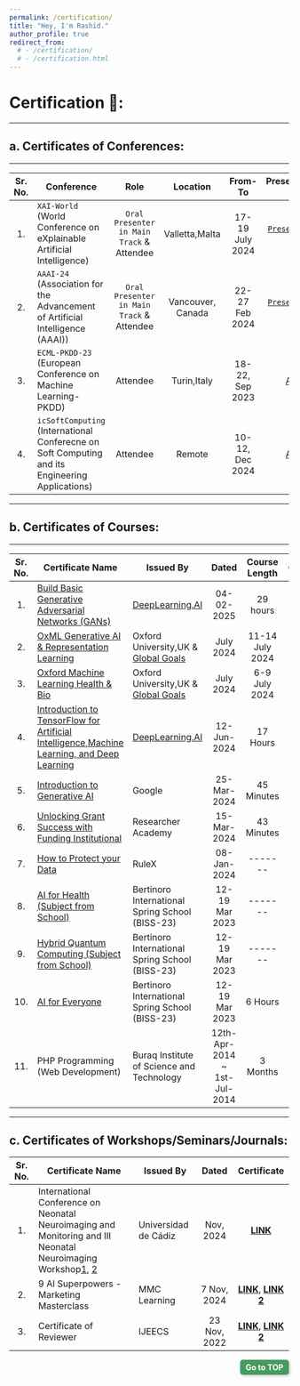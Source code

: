 ```yaml
---
permalink: /certification/
title: "Hey, I'm Rashid."
author_profile: true
redirect_from: 
  # - /certification/
  # - /certification.html
---
```


# Certification 📝:
---

##  a. Certificates of Conferences:
---


| Sr. No. | Conference          | Role     |   Location   |  From-To  |  Presentation/Paper/Certificate Links |
| :-----: | ------------------  |:---:     |   :---:      |  :---:    |                :---:                  |
| 1.      | `XAI-World` (World Conference on eXplainable Artificial Intelligence) |   `Oral Presenter in Main Track` & Attendee  |  Valletta,Malta     | 17-19 July 2024   | [`Presentation Link`](https://xaiworldconference.com/2024/timetable/event/s-17-a-1/), [Attendance Certificate](files/certificates/xai_2024.png)   |
| 2. | `AAAI-24` (Association for the Advancement of Artificial Intelligence (AAAI)) | `Oral Presenter in Main Track` & Attendee  |  Vancouver, Canada  | 22-27 Feb 2024   |     [`Presentation Link`](https://underline.io/speakers/254136-muhammad-rashid), [Attendance Certificate](files/certificates/AAAI-24_Certificate.jpeg)   |
| 3. | `ECML-PKDD-23` (European Conference on Machine Learning-PKDD) |    Attendee                 | Turin,Italy     | 18-22, Sep 2023    | [Attendance Certificate](files/certificates/ECML_23.png) |
| 4. | `icSoftComputing` (International Conferecne on Soft Computing and its Engineering Applications) |    Attendee                 | Remote     | 10-12, Dec 2024    | [Attendance Certificate](files/certificates/icSoftComp2024.jpg) |
---


##  b. Certificates of Courses:
---


| Sr. No. | Certificate Name                           | Issued By            |   Dated         | Course Length | Certificate |
| :---: | ------------------                           | ------------         |   :---:         |   :---:   |     :---:   |
| 1.    | [Build Basic Generative Adversarial Networks (GANs)](https://www.coursera.org/learn/build-basic-generative-adversarial-networks-gans/) | [DeepLearning.AI](https://www.deeplearning.ai/) |  04-02-2025    | 29 hours   |  [LINK](https://www.coursera.org/account/accomplishments/verify/OVXPELXP2RAP?utm_source=link&utm_medium=certificate&utm_content=cert_image&utm_campaign=sharing_cta&utm_product=course)   |
| 2.    | [OxML Generative AI & Representation Learning](https://www.oxfordml.school/replearning) | Oxford University,UK & [Global Goals](http://www.globalgoals.ai/) |  July 2024     | 11-14 July 2024   |  [LINK](files/certificates/OxML.png)   |
| 3.   | [Oxford Machine Learning Health & Bio](https://www.oxfordml.school/health) | Oxford University,UK & [Global Goals](http://www.globalgoals.ai/) | July 2024        | 6-9 July 2024     |  [LINK](files/certificates/OxML.png)   |
| 4. | [Introduction to TensorFlow for Artificial Intelligence,Machine Learning, and Deep Learning](https://www.coursera.org/learn/introduction-tensorflow) | [DeepLearning.AI](https://www.deeplearning.ai/)  | 12-Jun-2024                         |   17 Hours     |     [LINK](https://coursera.org/share/c92c13ff02cf8e09592af5bf8fcb0d0e)    |
| 5. | [Introduction to Generative AI](https://www.cloudskillsboost.google/course_templates/536) | Google                            | 25-Mar-2024                         |   45 Minutes     |     [LINK](https://www.cloudskillsboost.google/public_profiles/3924a3ad-b31b-42f5-b55b-6753ba136fb0/badges/8435493?utm_medium=social&utm_source=linkedin&utm_campaign=ql-social-share)   |
| 6. | [Unlocking Grant Success with Funding Institutional](https://researcheracademy.elsevier.com/research-preparation/funding/unlocking-grant-success-funding-institutional) | Researcher Academy | 15-Mar-2024                         |   43 Minutes     |    [LINK](files/certificates/ResearchGrant.png)    |
| 7. | [How to Protect your Data](https://community.rulex.ai/rulex-academy)          | RuleX                            | 08-Jan-2024                          |   -------     |     [LINK](files/certificates/protect_data.png) |
| 8. | [AI for Health (Subject from School)](https://tempesta.cs.unibo.it/projects/BISS/2023/courses/#ai-for-health)          | Bertinoro International Spring School (BISS-23)                  | 12-19 Mar 2023                        |   -------     |     [LINK]() |
| 9. | [Hybrid Quantum Computing (Subject from School)](https://tempesta.cs.unibo.it/projects/BISS/2023/courses/#hybrid-quantum-computing)         | Bertinoro International Spring School (BISS-23)                  | 12-19 Mar 2023                         |   -------     |     [LINK](/) |
| 10. | [AI for Everyone](https://www.coursera.org/learn/ai-for-everyone)          | Bertinoro International Spring School (BISS-23)                  | 12-19 Mar 2023                   | 6 Hours            |     [LINK](https://www.coursera.org/account/accomplishments/verify/XFEK65GWB3MF) |
| 11. | PHP Programming (Web Development)          | Buraq Institute of Science and Technology                  | 12th-Apr-2014 ~ 1st-Jul-2014                      |   3 Months     |     [LINK](files/certificates/php.jpg) |

<!-- <div style='text-align: right;'> <a href='#'> <b>Go to TOP</b> </a> </div> -->

---
##  c. Certificates of Workshops/Seminars/Journals:

| Sr. No.| Certificate Name    | Issued By        |   Dated   | Certificate |
| :---:  | ------------------  | ------------     |   :---:   |   :---:    |     
| 1.  | International Conference on Neonatal Neuroimaging and Monitoring and III Neonatal Neuroimaging Workshop[1](https://formacion.fueca.org/doccurso/390178.pdf), [2](https://parenth2020.com/events-new/)  | Universidad de Cádiz     |   Nov, 2024   |   [**LINK**](files/certificates/workshop_XAI.png)    |
| 2.  | 9 AI Superpowers - Marketing Masterclass  | MMC Learning    |   7 Nov, 2024   |   [**LINK**](https://certified.mmclearning.com/d25a810b-d950-4220-9cd8-86ff61c0fb21), [**LINK 2**](files/certificates/superpower_ai.png)    |
| 3.  | Certificate of Reviewer | IJEECS    |   23 Nov, 2022   |   [**LINK**](https://certified.mmclearning.com/d25a810b-d950-4220-9cd8-86ff61c0fb21), [**LINK 2**](files/certificates/IJEECS_reviewer.png)    |


<div style="text-align: right;">
  <a href="#" 
     style="
        display: inline-block; 
        padding: 5px 10px; 
        background-color: #469B60; 
        color: white; 
        text-decoration: none; 
        border-radius: 5px; 
        font-weight: bold; 
        font-size: 14px; 
        box-shadow: 2px 2px 5px rgba(0, 0, 0, 0.2);">
    Go to TOP
  </a>
</div>







